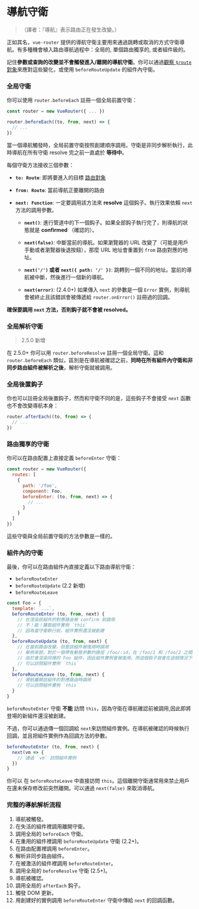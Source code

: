 
# 導航守衛

>（譯者：『導航』表示路由正在發生改變。）

正如其名，`vue-router` 提供的導航守衛主要用來通過跳轉或取消的方式守衛導航。有多種機會植入路由導航過程中：全局的, 單個路由獨享的, 或者組件級的。

記住**參數或查詢的改變並不會觸發進入/離開的導航守衛**。你可以通過[觀察 `$route` 對象](../essentials/dynamic-matching.md#響應路由參數的變化)來應對這些變化，或使用 `beforeRouteUpdate` 的組件內守衛。

### 全局守衛

你可以使用 `router.beforeEach` 註冊一個全局前置守衛：

``` js
const router = new VueRouter({ ... })

router.beforeEach((to, from, next) => {
  // ...
})
```

當一個導航觸發時，全局前置守衛按照創建順序調用。守衛是非同步解析執行，此時導航在所有守衛 resolve 完之前一直處於 **等待中**。

每個守衛方法接收三個參數：

- **`to: Route`**: 即將要進入的目標 [路由對象](../api/route-object.md)

- **`from: Route`**: 當前導航正要離開的路由

- **`next: Function`**: 一定要調用該方法來 **resolve** 這個鈎子。執行效果依賴 `next` 方法的調用參數。

  - **`next()`**: 進行管道中的下一個鈎子。如果全部鈎子執行完了，則導航的狀態就是 **confirmed** （確認的）。

  - **`next(false)`**: 中斷當前的導航。如果瀏覽器的 URL 改變了（可能是用戶手動或者瀏覽器後退按鈕），那麼 URL 地址會重置到 `from` 路由對應的地址。

  - **`next('/')` 或者 `next({ path: '/' })`**: 跳轉到一個不同的地址。當前的導航被中斷，然後進行一個新的導航。

  - **`next(error)`**: (2.4.0+) 如果傳入 `next` 的參數是一個 `Error` 實例，則導航會被終止且該錯誤會被傳遞給 `router.onError()` 註冊過的回調。

**確保要調用 `next` 方法，否則鈎子就不會被 resolved。**

### 全局解析守衛

> 2.5.0 新增

在 2.5.0+ 你可以用 `router.beforeResolve` 註冊一個全局守衛。這和 `router.beforeEach` 類似，區別是在導航被確認之前，**同時在所有組件內守衛和非同步路由組件被解析之後**，解析守衛就被調用。

### 全局後置鈎子

你也可以註冊全局後置鈎子，然而和守衛不同的是，這些鈎子不會接受 `next` 函數也不會改變導航本身：

``` js
router.afterEach((to, from) => {
  // ...
})
```

### 路由獨享的守衛

你可以在路由配置上直接定義 `beforeEnter` 守衛：

``` js
const router = new VueRouter({
  routes: [
    {
      path: '/foo',
      component: Foo,
      beforeEnter: (to, from, next) => {
        // ...
      }
    }
  ]
})
```

這些守衛與全局前置守衛的方法參數是一樣的。

### 組件內的守衛

最後，你可以在路由組件內直接定義以下路由導航守衛：

- `beforeRouteEnter`
- `beforeRouteUpdate` (2.2 新增)
- `beforeRouteLeave`

``` js
const Foo = {
  template: `...`,
  beforeRouteEnter (to, from, next) {
    // 在渲染該組件的對應路由被 confirm 前調用
    // 不！能！獲取組件實例 `this`
    // 因為當守衛執行前，組件實例還沒被創建
  },
  beforeRouteUpdate (to, from, next) {
    // 在當前路由改變，但是該組件被復用時調用
    // 舉例來說，對於一個帶有動態參數的路徑 /foo/:id，在 /foo/1 和 /foo/2 之間跳轉的時候，
    // 由於會渲染同樣的 Foo 組件，因此組件實例會被復用。而這個鈎子就會在這個情況下被調用。
    // 可以訪問組件實例 `this`
  },
  beforeRouteLeave (to, from, next) {
    // 導航離開該組件的對應路由時調用
    // 可以訪問組件實例 `this`
  }
}
```

`beforeRouteEnter` 守衛 **不能** 訪問 `this`，因為守衛在導航確認前被調用,因此即將登場的新組件還沒被創建。

不過，你可以通過傳一個回調給 `next`來訪問組件實例。在導航被確認的時候執行回調，並且把組件實例作為回調方法的參數。

``` js
beforeRouteEnter (to, from, next) {
  next(vm => {
    // 通過 `vm` 訪問組件實例
  })
}
```

你可以 在 `beforeRouteLeave` 中直接訪問 `this`。這個離開守衛通常用來禁止用戶在還未保存修改前突然離開。可以通過 `next(false)` 來取消導航。

### 完整的導航解析流程

1. 導航被觸發。
2. 在失活的組件裡調用離開守衛。
3. 調用全局的 `beforeEach` 守衛。
4. 在重用的組件裡調用 `beforeRouteUpdate` 守衛 (2.2+)。
5. 在路由配置裡調用 `beforeEnter`。
6. 解析非同步路由組件。
7. 在被激活的組件裡調用 `beforeRouteEnter`。
8. 調用全局的 `beforeResolve` 守衛 (2.5+)。
9. 導航被確認。
10. 調用全局的 `afterEach` 鈎子。
11. 觸發 DOM 更新。
12. 用創建好的實例調用 `beforeRouteEnter` 守衛中傳給 `next` 的回調函數。

